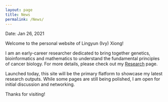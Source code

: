 ```yaml
---
layout: page
title: News
permalink: /News/
---
```


Date: Jan 26, 2021

Welcome to the personal website of Lingyun (Ivy) Xiong! 

I am an early-career researcher dedicated to bring together genetics, bioinformatics and mathematics to understand the fundamental principles of cancer biology. For more details, please check out my [Research](https://lingyunxiong.github.io/Research/) page.

Launched today, this site will be the primary flatform to showcase my latest research outputs. While some pages are still being polished, I am open for initial discussion and networking. 

Thanks for visiting! 
